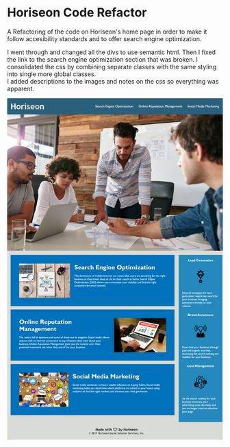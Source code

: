 # Horiseon Code Refactor

A Refactoring of the code on Horiseon's home page in order to make
it follow accesibility standards and to offer search engine optimization.

I went through and changed all the divs to use semantic html.  Then I fixed the link to the search engine optimization section that was broken.
I consolidated the css by combining separate classes with the same styling into single more global classes.  
I added descriptions to the images and notes on the css so everything was apparent.

![Website Screenshot](./assets/images/HoriseonWebSite.png "Finished Horiseon Screenshot")